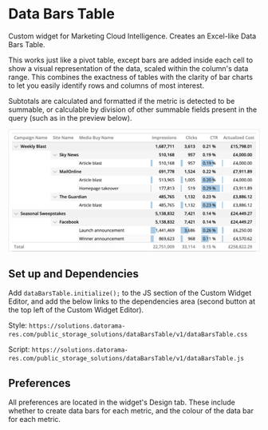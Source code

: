 # Data Bars Table
Custom widget for Marketing Cloud Intelligence. Creates an Excel-like Data Bars Table.

This works just like a pivot table, except bars are added inside each cell to show a visual representation of the data, scaled within the column's data range. This combines the exactness of tables with the clarity of bar charts to let you easily identify rows and columns of most interest.

Subtotals are calculated and formatted if the metric is detected to be summable, or calculable by division of other summable fields present in the query (such as in the preview below).

![Preview image](image.png)

## Set up and Dependencies
Add `dataBarsTable.initialize();` to the JS section of the Custom Widget Editor, and add the below links to the dependencies area (second button at the top left of the Custom Widget Editor).

Style: `https://solutions.datorama-res.com/public_storage_solutions/dataBarsTable/v1/dataBarsTable.css`

Script: `https://solutions.datorama-res.com/public_storage_solutions/dataBarsTable/v1/dataBarsTable.js`

## Preferences
All preferences are located in the widget's Design tab. These include whether to create data bars for each metric, and the colour of the data bar for each metric.